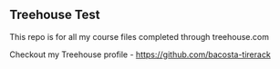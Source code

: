 ## Treehouse Test

This repo is for all my course files completed through treehouse.com

Checkout my Treehouse profile - https://github.com/bacosta-tirerack